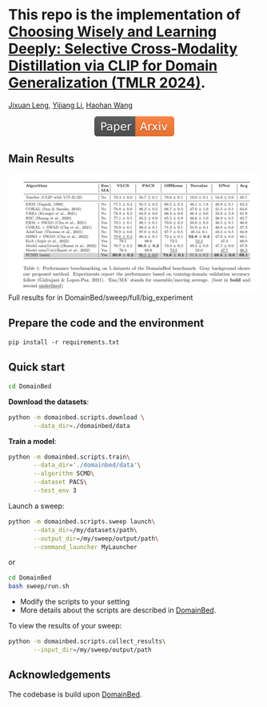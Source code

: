 # This repo is the implementation of [Choosing Wisely and Learning Deeply: Selective Cross-Modality Distillation via CLIP for Domain Generalization (TMLR 2024)](https://openreview.net/forum?id=4KLwep6mA1).

[Jixuan Leng](https://jixuanleng.com/), [Yijiang Li](https://williamium3000.github.io/), [Haohan Wang](https://haohanwang.github.io/)
<div align="center">
</div>
<div align="center">
    <a href="https://arxiv.org/pdf/2311.15145v3"><img src="assets/Paper-Arxiv-orange.svg" ></a>
</div>

<!-- <div align="center">
<img src="assets/framework.png"  width="90%">
</div> -->


## Main Results

![Result table](assets/results.png)
Full results for in DomainBed/sweep/full/big_experiment

## Prepare the code and the environment

```
pip install -r requirements.txt
```


## Quick start
```sh
cd DomainBed
```

**Download the datasets**:

```sh
python -m domainbed.scripts.download \
       --data_dir=./domainbed/data
```

**Train a model**:

```sh
python -m domainbed.scripts.train\
       --data_dir='./domainbed/data'\
       --algorithm SCMD\
       --dataset PACS\
       --test_env 3
```

Launch a sweep:

```sh
python -m domainbed.scripts.sweep launch\
       --data_dir=/my/datasets/path\
       --output_dir=/my/sweep/output/path\
       --command_launcher MyLauncher
```

or

```sh
cd DomainBed
bash sweep/run.sh
```

* Modify the scripts to your setting
* More details about the scripts are described in [DomainBed](https://github.com/facebookresearch/DomainBed).



To view the results of your sweep:

```sh
python -m domainbed.scripts.collect_results\
       --input_dir=/my/sweep/output/path
```

## Acknowledgements
The codebase is build upon [DomainBed](https://github.com/facebookresearch/DomainBed).